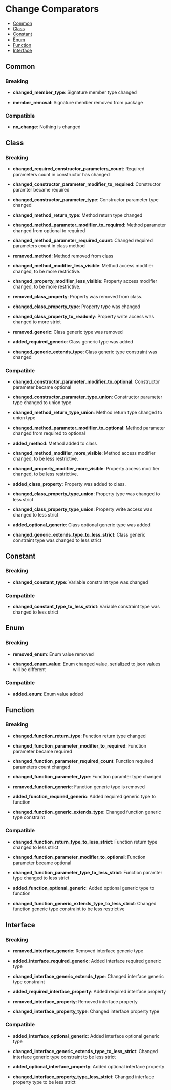 # Change Comparators

 - [Common](#Common)
 - [Class](#Class)
 - [Constant](#Constant)
 - [Enum](#Enum)
 - [Function](#Function)
 - [Interface](#Interface)

## Common

### Breaking

- **changed_member_type**: Signature member type changed

- **member_removal**: Signature member removed from package

### Compatible

- **no_change**: Nothing is changed

## Class

### Breaking

- **changed_required_constructor_parameters_count**: Required parameters count in constructor has changed

- **changed_constructor_parameter_modifier_to_required**: Constructor paramter became required

- **changed_constructor_parameter_type**: Constructor parameter type changed

- **changed_method_return_type**: Method return type changed

- **changed_method_parameter_modifier_to_required**: Method parameter changed from optional to required

- **changed_method_parameter_required_count**: Changed required parameters count in class method

- **removed_method**: Method removed from class

- **changed_method_modifier_less_visible**: Method access modifier changed, to be more restrictive.

- **changed_property_modifier_less_visible**: Property access modifier changed, to be more restrictive.

- **removed_class_property**: Property was removed from class.

- **changed_class_property_type**: Property type was changed

- **changed_class_property_to_readonly**: Property write access was changed to more strict

- **removed_generic**: Class generic type was removed

- **added_required_generic**: Class generic type was added

- **changed_generic_extends_type**: Class generic type constraint was changed

### Compatible

- **changed_constructor_parameter_modifier_to_optional**: Constructor parameter became optional

- **changed_constructor_parameter_type_union**: Constructor parameter type changed to union type

- **changed_method_return_type_union**: Method return type changed to union type

- **changed_method_parameter_modifier_to_optional**: Method parameter changed from required to optional

- **added_method**: Method added to class

- **changed_method_modifier_more_visible**: Method access modifier changed, to be less restrictive.

- **changed_property_modifier_more_visible**: Property access modifier changed, to be less restrictive.

- **added_class_property**: Property was added to class.

- **changed_class_property_type_union**: Property type was changed to less strict

- **changed_class_property_type_union**: Property write access was changed to less strict

- **added_optional_generic**: Class optional generic type was added

- **changed_generic_extends_type_to_less_strict**: Class generic constraint type was changed to less strict

## Constant

### Breaking

- **changed_constant_type**: Variable constraint type was changed

### Compatible

- **changed_constant_type_to_less_strict**: Variable constraint type was changed to less strict

## Enum

### Breaking

- **removed_enum**: Enum value removed

- **changed_enum_value**: Enum changed value, serialized to json values will be different

### Compatible

- **added_enum**: Enum value added

## Function

### Breaking

- **changed_function_return_type**: Function return type changed

- **changed_function_parameter_modifier_to_required**: Function parameter became required

- **changed_function_parameter_required_count**: Function required parameters count changed

- **changed_function_parameter_type**: Function paramter type changed

- **removed_function_generic**: Function generic type is removed

- **added_function_required_generic**: Added required generic type to function

- **changed_function_generic_extends_type**: Changed function generic type constraint

### Compatible

- **changed_function_return_type_to_less_strict**: Function return type changed to less strict

- **changed_function_parameter_modifier_to_optional**: Function parameter became optional

- **changed_function_parameter_type_to_less_strict**: Function paramter type changed to less strict

- **added_function_optional_generic**: Added optional generic type to function

- **changed_function_generic_extends_type_to_less_strict**: Changed function generic type constraint to be less restrictive

## Interface

### Breaking

- **removed_interface_generic**: Removed interface generic type

- **added_interface_required_generic**: Added interface required generic type

- **changed_interface_generic_extends_type**: Changed interface generic type constraint

- **added_required_interface_property**: Added required interface property

- **removed_interface_property**: Removed interface property

- **changed_interface_property_type**: Changed interface property type

### Compatible

- **added_interface_optional_generic**: Added interface optional generic type

- **changed_interface_generic_extends_type_to_less_strict**: Changed interface generic type constraint to be less strict

- **added_optional_interface_property**: Added optional interface property

- **changed_interface_property_type_less_strict**: Changed interface property type to be less strict